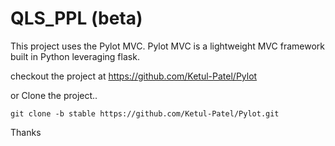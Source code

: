 # QLS_PPL (beta)

This project uses the Pylot MVC. Pylot MVC is a lightweight MVC framework built in Python leveraging flask.


checkout the project at https://github.com/Ketul-Patel/Pylot

or Clone the project..
```
git clone -b stable https://github.com/Ketul-Patel/Pylot.git
```

Thanks